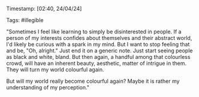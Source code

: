 Timestamp: [02:40, 24/04/24] 

Tags: #illegible

"Sometimes I feel like learning to simply be disinterested in people. If a person of my interests confides about themselves and their abstract world, I'd likely be curious with a spark in my mind. But I want to stop feeling that and be, "Oh, alright." Just end it on a generic note. Just start seeing people as black and white, bland. But then again, a handful among that colourless crowd, will have an inherent beauty, aesthetic, matter of intrigue in them. They will turn my world colourful again. 

   But will my world really become colourful again? Maybe it is rather my understanding of my perception."
